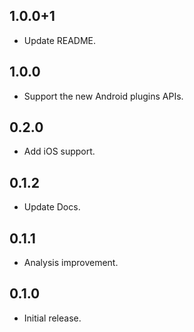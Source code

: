 ## 1.0.0+1

- Update README.

## 1.0.0

- Support the new Android plugins APIs.

## 0.2.0

- Add iOS support.

## 0.1.2

- Update Docs.

## 0.1.1

- Analysis improvement.

## 0.1.0

- Initial release.
